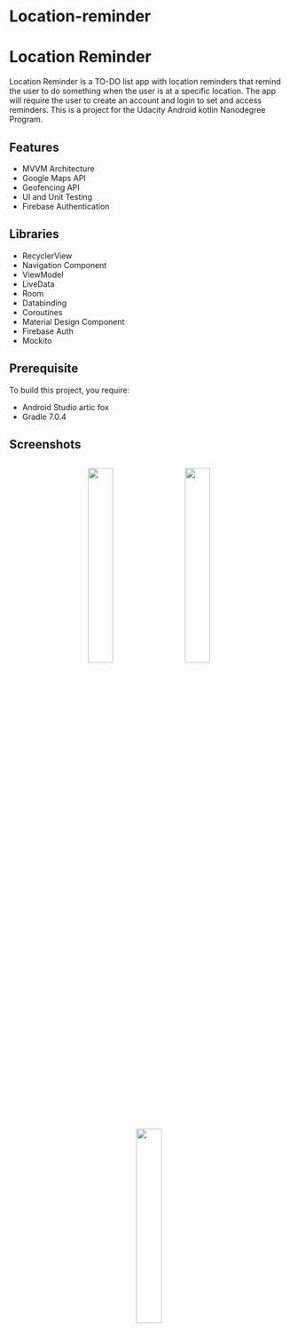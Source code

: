 # Location-reminder
# Location Reminder
Location Reminder is a TO-DO list app with location reminders that remind the user to do something when the user is at a specific location. The app will require the user to create an account and login to set and access reminders.
This  is a project for the Udacity Android kotlin Nanodegree Program.

## Features
- MVVM Architecture
- Google Maps API
- Geofencing API
- UI and Unit Testing
- Firebase Authentication

## Libraries
- RecyclerView
- Navigation Component
- ViewModel
- LiveData
- Room
- Databinding
- Coroutines
- Material Design Component
- Firebase Auth
- Mockito


## Prerequisite
To build this project, you require:
- Android Studio artic fox
- Gradle 7.0.4


## Screenshots
<h4 align="center">
<img src="screenshots/Screenshot_1.jpg" width="30%" vspace="10" hspace="10">
<img src="screenshots/Screenshot_2.jpg" width="30%" vspace="10" hspace="10">
<img src="screenshots/Screenshot_3.jpg" width="30%" vspace="10" hspace="10">








